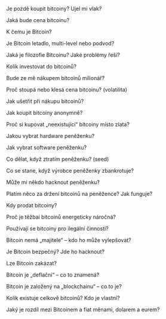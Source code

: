Je pozdě koupit bitcoiny? Ujel mi vlak?

Jaká bude cena bitcoinu?

K čemu je Bitcoin?

Je Bitcoin letadlo, multi-level nebo podvod?

Jaká je filozofie Bitcoinu? Jaké problémy řeší?

Kolik investovat do bitcoinů?

Bude ze mě nákupem bitcoinů milionář?

Proč stoupá nebo klesá cena bitcoinu? (volatilita)

Jak ušetřit při nákupu bitcoinů?

Jak koupit bitcoiny anonymně?

Proč si kupovat „neexistující“ bitcoiny místo zlata?

Jakou vybrat hardware peněženku?

Jak vybrat software peněženku?

Co dělat, když ztratím peněženku? (seed)

Co se stane, když výrobce peněženky zbankrotuje?

Může mi někdo hacknout peněženku?

Platím něco za držení bitcoinů na peněžence? Jak funguje?

Kdy prodat bitcoiny?

Proč je těžbai bitcoinů energeticky náročná?

Používají se bitcoiny pro ilegální činnosti?

Bitcoin nemá „majitele“ – kdo ho může vylepšovat?

Je Bitcoin bezpečný? Jde ho hacknout?

Lze Bitcoin zakázat?

Bitcoin je „deflační“ – co to znamená?

Bitcoin je založený na „blockchainu“ – co to je?

Kolik existuje celkově bitcoinů? Kdo je vlastní?

Jaký je rozdíl mezi Bitcoinem a fiat měnami, dolarem a eurem?
